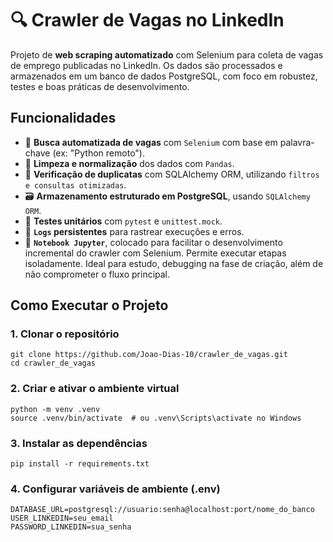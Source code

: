 # 🔍 Crawler de Vagas no LinkedIn


Projeto de **web scraping automatizado** com Selenium para coleta de vagas de emprego publicadas no LinkedIn. Os dados são processados e armazenados em um banco de dados PostgreSQL, com foco em robustez, testes e boas práticas de desenvolvimento.

## Funcionalidades

- 🔎 **Busca automatizada de vagas** com `Selenium` com base em palavra-chave (ex: "Python remoto").
- 🧼 **Limpeza e normalização** dos dados com `Pandas`.
- 🧠 **Verificação de duplicatas** com SQLAlchemy ORM, utilizando `filtros e consultas otimizadas`.
- 🗃️ **Armazenamento estruturado em PostgreSQL**, usando `SQLAlchemy ORM`.
- 🧪 **Testes unitários** com `pytest` e `unittest.mock`.   
- 📁 **`Logs` persistentes** para rastrear execuções e erros.
- 📒  **`Notebook Jupyter`**, colocado para facilitar o desenvolvimento incremental do crawler com Selenium. Permite executar etapas isoladamente. Ideal para estudo, debugging na fase de criação, além de não comprometer o fluxo principal.


## Como Executar o Projeto 

### 1. Clonar o repositório

```
git clone https://github.com/Joao-Dias-10/crawler_de_vagas.git
cd crawler_de_vagas
```

### 2. Criar e ativar o ambiente virtual

```
python -m venv .venv
source .venv/bin/activate  # ou .venv\Scripts\activate no Windows
```

### 3. Instalar as dependências

```
pip install -r requirements.txt
```

### 4. Configurar variáveis de ambiente (.env)

```
DATABASE_URL=postgresql://usuario:senha@localhost:port/nome_do_banco
USER_LINKEDIN=seu_email
PASSWORD_LINKEDIN=sua_senha
```



